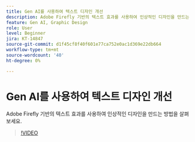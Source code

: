 ```yaml
---
title: Gen AI를 사용하여 텍스트 디자인 개선
description: Adobe Firefly 기반의 텍스트 효과를 사용하여 인상적인 디자인을 만드는 방법을 살펴보세요.
feature: Gen AI, Graphic Design
role: User
level: Beginner
jira: KT-14847
source-git-commit: d1f45cf8f40f601e77ca752e0ac1d369e22db664
workflow-type: tm+mt
source-wordcount: '40'
ht-degree: 0%

---
```


# Gen AI를 사용하여 텍스트 디자인 개선

Adobe Firefly 기반의 텍스트 효과를 사용하여 인상적인 디자인을 만드는 방법을 살펴보세요.

>[!VIDEO](https://video.tv.adobe.com/v/3427021?quality=12&learn=on&hidetitle=true)
